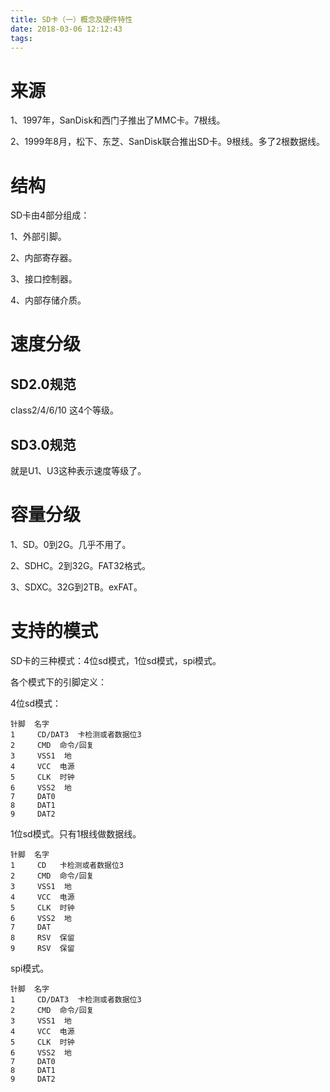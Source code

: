 ```yaml
---
title: SD卡（一）概念及硬件特性
date: 2018-03-06 12:12:43
tags:
---
```




# 来源

1、1997年，SanDisk和西门子推出了MMC卡。7根线。

2、1999年8月，松下、东芝、SanDisk联合推出SD卡。9根线。多了2根数据线。

# 结构

SD卡由4部分组成：

1、外部引脚。

2、内部寄存器。

3、接口控制器。

4、内部存储介质。

# 速度分级

## SD2.0规范

class2/4/6/10 这4个等级。

## SD3.0规范

就是U1、U3这种表示速度等级了。

# 容量分级

1、SD。0到2G。几乎不用了。

2、SDHC。2到32G。FAT32格式。

3、SDXC。32G到2TB。exFAT。

# 支持的模式

SD卡的三种模式：4位sd模式，1位sd模式，spi模式。

各个模式下的引脚定义：

4位sd模式：

```
针脚	名字		
1	  CD/DAT3  卡检测或者数据位3
2     CMD  命令/回复
3     VSS1  地
4	  VCC  电源
5     CLK  时钟
6     VSS2  地
7	  DAT0  
8     DAT1  
9     DAT2  
```



1位sd模式。只有1根线做数据线。

```
针脚	名字		
1	  CD   卡检测或者数据位3
2     CMD  命令/回复
3     VSS1  地
4	  VCC  电源
5     CLK  时钟
6     VSS2  地
7	  DAT  
8     RSV  保留  
9     RSV  保留
```

spi模式。

```
针脚	名字		
1	  CD/DAT3  卡检测或者数据位3
2     CMD  命令/回复
3     VSS1  地
4	  VCC  电源
5     CLK  时钟
6     VSS2  地
7	  DAT0  
8     DAT1  
9     DAT2  
```



